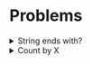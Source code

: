 # Problems

<details>
<summary>String ends with?</summary>   

> - [String ends with?](https://github.com/lkt9899/codewar_cpp/blob/main/8kyu/Solution/string_ends_with%3F.md)
> ![prob1](https://user-images.githubusercontent.com/80976609/159496344-10b934dd-7611-49dd-a7d4-7ba6e53b7b5f.png)
</details>   

<details>
<summary>Count by X</summary>

> - [Count by X](https://github.com/lkt9899/codewar_cpp/blob/main/8kyu/Solution/count_by_x%3F.md)
> ![prob2](https://user-images.githubusercontent.com/80976609/159629456-99fc5fbc-624e-497a-aadc-293ddbe26845.png)
</details>
